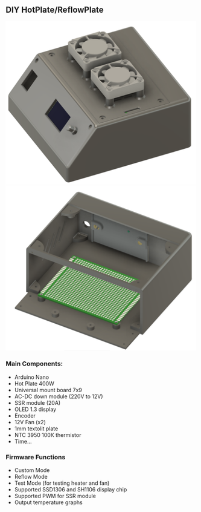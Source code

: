 ## DIY HotPlate/ReflowPlate

![Fusion360_1.png](./screenshots/Fusion360_1.png)
![Fusion360_2.png](./screenshots/Fusion360_2.png)

### Main Components:
* Arduino Nano
* Hot Plate 400W
* Universal mount board 7x9
* AC-DC down module (220V to 12V)
* SSR module (20A)
* OLED 1.3 display
* Encoder
* 12V Fan (x2)
* 1mm textolit plate
* NTC 3950 100К thermistor
* Time...

### Firmware Functions
* Custom Mode
* Reflow Mode
* Test Mode (for testing heater and fan)
* Supported SSD1306 and SH1106 display chip
* Supported PWM for SSR module
* Output temperature graphs